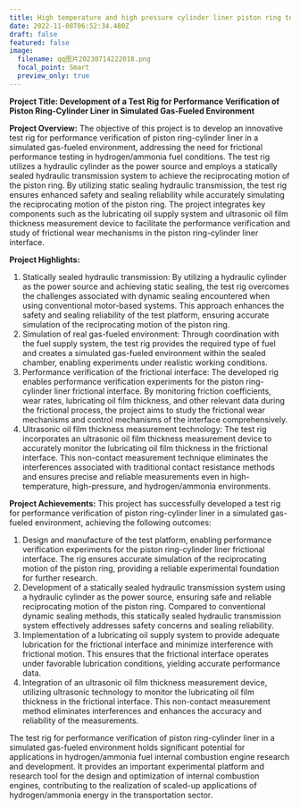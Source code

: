 ```yaml
---
title: High temperature and high pressure cylinder liner piston ring test bench
date: 2022-11-08T06:52:34.480Z
draft: false
featured: false
image:
  filename: qq图片20230714222018.png
  focal_point: Smart
  preview_only: true
---
```

**Project Title: Development of a Test Rig for Performance Verification of Piston Ring-Cylinder Liner in Simulated Gas-Fueled Environment**

**Project Overview:** The objective of this project is to develop an innovative test rig for performance verification of piston ring-cylinder liner in a simulated gas-fueled environment, addressing the need for frictional performance testing in hydrogen/ammonia fuel conditions. The test rig utilizes a hydraulic cylinder as the power source and employs a statically sealed hydraulic transmission system to achieve the reciprocating motion of the piston ring. By utilizing static sealing hydraulic transmission, the test rig ensures enhanced safety and sealing reliability while accurately simulating the reciprocating motion of the piston ring. The project integrates key components such as the lubricating oil supply system and ultrasonic oil film thickness measurement device to facilitate the performance verification and study of frictional wear mechanisms in the piston ring-cylinder liner interface.

**Project Highlights:**

1. Statically sealed hydraulic transmission: By utilizing a hydraulic cylinder as the power source and achieving static sealing, the test rig overcomes the challenges associated with dynamic sealing encountered when using conventional motor-based systems. This approach enhances the safety and sealing reliability of the test platform, ensuring accurate simulation of the reciprocating motion of the piston ring.
2. Simulation of real gas-fueled environment: Through coordination with the fuel supply system, the test rig provides the required type of fuel and creates a simulated gas-fueled environment within the sealed chamber, enabling experiments under realistic working conditions.
3. Performance verification of the frictional interface: The developed rig enables performance verification experiments for the piston ring-cylinder liner frictional interface. By monitoring friction coefficients, wear rates, lubricating oil film thickness, and other relevant data during the frictional process, the project aims to study the frictional wear mechanisms and control mechanisms of the interface comprehensively.
4. Ultrasonic oil film thickness measurement technology: The test rig incorporates an ultrasonic oil film thickness measurement device to accurately monitor the lubricating oil film thickness in the frictional interface. This non-contact measurement technique eliminates the interferences associated with traditional contact resistance methods and ensures precise and reliable measurements even in high-temperature, high-pressure, and hydrogen/ammonia environments.

**Project Achievements:** This project has successfully developed a test rig for performance verification of piston ring-cylinder liner in a simulated gas-fueled environment, achieving the following outcomes:

1. Design and manufacture of the test platform, enabling performance verification experiments for the piston ring-cylinder liner frictional interface. The rig ensures accurate simulation of the reciprocating motion of the piston ring, providing a reliable experimental foundation for further research.
2. Development of a statically sealed hydraulic transmission system using a hydraulic cylinder as the power source, ensuring safe and reliable reciprocating motion of the piston ring. Compared to conventional dynamic sealing methods, this statically sealed hydraulic transmission system effectively addresses safety concerns and sealing reliability.
3. Implementation of a lubricating oil supply system to provide adequate lubrication for the frictional interface and minimize interference with frictional motion. This ensures that the frictional interface operates under favorable lubrication conditions, yielding accurate performance data.
4. Integration of an ultrasonic oil film thickness measurement device, utilizing ultrasonic technology to monitor the lubricating oil film thickness in the frictional interface. This non-contact measurement method eliminates interferences and enhances the accuracy and reliability of the measurements.

The test rig for performance verification of piston ring-cylinder liner in a simulated gas-fueled environment holds significant potential for applications in hydrogen/ammonia fuel internal combustion engine research and development. It provides an important experimental platform and research tool for the design and optimization of internal combustion engines, contributing to the realization of scaled-up applications of hydrogen/ammonia energy in the transportation sector.